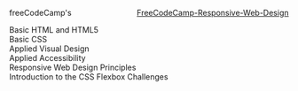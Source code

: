  freeCodeCamp's
     <a style="margin:auto;float:right;" href="https://www.freecodecamp.org/learn/">FreeCodeCamp-Responsive-Web-Design</a>

   Basic HTML and HTML5<br>
   Basic CSS<br>
   Applied Visual Design<br>
   Applied Accessibility<br>
   Responsive Web Design Principles<br>
   Introduction to the CSS Flexbox Challenges<br>


